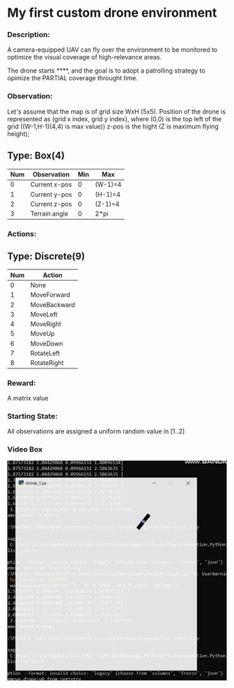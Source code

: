 # My first custom drone environment

### Description:
A camera-equipped UAV can fly over the environment to be monitored to optimize the visual coverage of high-relevance areas. 
        
The drone starts ****, and the goal is to adopt a patrolling strategy to opimize the PARTIAL coverage throught time.

### Observation:
     
Let's assume that the map is of grid size WxH (5x5). Position of the drone is represented as (grid x index, grid y index), where (0,0) is the top left of the grid ((W-1,H-1)(4,4) is max value)) z-pos is the hight (Z is maximum flying height);
     
Type: Box(4)
---
Num |    Observation    |   Min   |    Max
----|-------------------|---------|-----------
0   |    Current x-pos  |    0    |  (W-1)=4
1   |    Current y-pos  |    0    |  (H-1)=4
2   |    Current z-pos  |    0    |  (Z-1)=4
3   |    Terrain angle  |    0    |    2*pi 

### Actions:

Type: Discrete(9)
---
Num  |  Action
-----|------------------
0    |  None
1    |  MoveForward
2    |  MoveBackward
3    |  MoveLeft
4    |  MoveRight      
5    |  MoveUp
6    |  MoveDown    
7    |  RotateLeft
8    |  RotateRight         

### Reward:

A matrix value   


### Starting State:
All observations are assigned a uniform random value in [1..2]

### Video Box
![alt text](https://github.com/AlinaKasiuk/my_drone_env_1/blob/main/drone_1.png)
